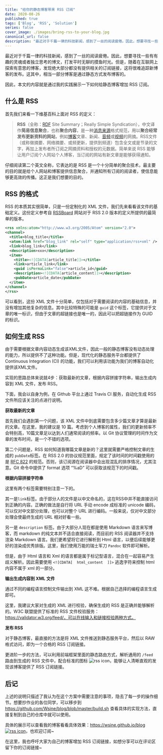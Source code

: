 ```yaml
---
title: "给你的静态博客带来 RSS 订阅"
date: 2020-08-26
published: true
tags: ['Blog', 'RSS', 'Solution']
series: false
cover_image: ./images/bring-rss-to-your-blog.jpg
canonical_url: false
description: "最近对于千篇一律的科技新闻，感到了一丝的阅读疲倦。因此，想要寻找一些有有趣的灵魂或者独立思考的博文，打发平时无聊的摸鱼时光。"
---
```


最近对于千篇一律的科技新闻，感到了一丝的阅读疲倦。因此，想要寻找一些有有趣的灵魂或者独立思考的博文，打发平时无聊的摸鱼时光。但是，随着在互联网上探索有意思的博客，发现绝大部分都没有提供相关的订阅链接，这将很难追踪新博客的发布。这其中，相当一部分博客是通过静态方式发布博客的。

因此，本文的内容就是通过我的实践展示一下如何给静态博客增加 RSS 订阅。

## 什么是 RSS

首先我们来看一下维基百科上面对 RSS 的定义：

> **RSS**（全称：[RDF](https://zh.wikipedia.org/wiki/Resource_Description_Framework) Site Summary；Really Simple Syndication），中文译作**简易信息聚合**，也称**聚合内容**，是一种[消息来源](https://zh.wikipedia.org/wiki/消息來源)格式规范，用以**聚合经常发布更新资料的网站**，例如[博客](https://zh.wikipedia.org/wiki/部落格)文章、新闻、[音频](https://zh.wikipedia.org/wiki/音訊)或[视频](https://zh.wikipedia.org/wiki/視訊)的网摘。RSS文件（或称做摘要、网络摘要、或频更新，提供到频道）包含全文或是节录的文字，再加上发布者所订阅之网摘资料和授权的元数据。简单来说 RSS 能够让用户订阅个人网站个人博客，当订阅的网站有新文章是能够获得通知。

仔细阅读第二个英文全称，它表达的是 RSS 是一个十分简单的聚合技术，最主要的目的就是给个人网站和博客提供信息聚合，并通知所有订阅的阅读者，使信息能够更高效的传播。这正是我们想要的目的。

## RSS 的格式

RSS 的本质其实很简单，只是一份定制化的 XML 文件，我们先来看看该文件的基础定义。这份定义参考自 [RSSBoard](https://www.rssboard.org/rss-specification) 网站对于 RSS 2.0 版本的定义所提供的最简单的版本。

```xml
<rss xmlns:atom="http://www.w3.org/2005/Atom" version="2.0">
<channel>
  <title>blog_title</title>
  <atom:link href="blog_link" rel="self" type="application/rss+xml" />
  <link>blog_link</link>
  <description>xxx</description>
  <item>
    <title><![CDATA[article_title]]></title>
    <link>article_link</link>
    <guid isPermaLink="false">article_id</guid>
    <description><![CDATA[article_content]]></description>
    <pubDate>article_date</pubDate>
  </item>
</channel>
</rss>
```

可以看到，这份 XML 文件十分简单，仅包括对于需要阅读的内容的基础信息，并没有增加其他复杂的信息。其中比较特殊的可能是 `guid` 这个标签，它提供对于文章的唯一标识，但由于文章的超链接也是唯一的，因此可以把超链接作为 GUID 的标识。

## 如何生成 RSS

由于需要根据文章内容动态生成该XML文件，因此一般的静态博客没有动态处理的能力，所以提供不了这种功能。但是，现代化的静态服务平台都提供了 Continuous Integration (CI) 的功能，我们可以利用该功能为我们的博客自动化提供该XML文件。

实现的思路总体来说就4步：获取最新的文章，根据内容拼接字符串，输出生成内容到 XML 文件，发布 RSS。

下面，我会以自身为例，在 Github 平台上通过 Travis CI 服务，自动化生成 RSS 文件所应该关注的点进行说明。

**获取最新的文章**

首先我们会遇到第一个问题，该 XML 文件中到底需要包含多少篇文章才算是最新的文章。在这里，我的建议是 10 篇。考虑到个人博客的属性，我们的更新频率不会特别高，10篇文章足以达到人们通常阅读的频率。以 Git 协议管理的时间作为文章的发布时间，是一个不错的选项。

第二个问题是，RSS 如何知道我哪篇文章是新的？这里就需要严格控制文章的生成的 `pubDate`标签。在 RSS 2.0 的协议规范里面，规定了该时间的时间戳使用的是 [RFC 822](http://asg.web.cmu.edu/rfc/rfc822.html) 的规范。否则，该订阅源在阅读器中会出现混乱的排序情况，尤其注意。Git 命令中提供了 format 选项 “%aD” 可以获取该规范下的时间戳。

**根据内容拼接字符串**

这里有两个标签需要特别注意一下的。

其一是`link`标签。由于部分人的文件是以中文命名的，这在RSS中并不能直接访问到正确的内容。正确的做法是自行将 URL 手动 encode 成标准的 unicode 编码，可以仅对中文部分处理，也可以对整个 URL 进行编码。一般来说，仅对中文部分处理会使最终生成的 URL 相对好看一些。

另一是 `description` 标签。由于大部分人现在都是使用 Markdown 语言来写博客，而 markdown 的纯文本并不适合直接阅读，而目前的 RSS 阅读器并不支持渲染 Markdown 语言。我们更希望将它进行解析到 Html 语言，以便后续能够更好的渲染成优秀排版。这里，我们使用万能的瑞士军刀 `Pandoc` 软件即可解析。

但是，由于 Html 语言和 Xml 的语言都是属于标记型语言，混合在一起容易产生歧义解析。因此需要使用 `<![CDATA[  html_content  ]]>` 逃逸字符来控制 html 内容不属于 xml 的一部分。

**输出生成内容到 XML 文件**

通过不同的编程语言控制文件输出到 XML 这不难。根据自己选择的编程语言生成即可。

这里，我建议大家对生成的 XML 进行校验，确保生成的 RSS 是正确并能够解析的。W3C 联盟提供了标准的 RSS 文件校验服务：https://validator.w3.org/feed/，可以在线输入和链接校验两种方式。

**发布 RSS**

对于静态博客，最直接的方法是将 XML 文件推送到静态服务平台，然后以 RAW 格式访问，即为一个合格的 RSS 订阅链接。

更进阶一步的方法，可以利用前端框架里面的静态路由方式，解析通用的 `/feed` 路由到生成的 RSS 文件中，配合标准的图标 ![rss icon](https://www.rssboard.org/images/rss-icon.png)，能够让人清晰直观的发现该博客提供了 RSS 订阅链接。

## 后记

上述的说明只描述了我认为在这个方案中需要注意的事项，隐去了每一步的操作细节。想要抄作业的各位同学，可以移步到 https://github.com/Wsine/blog/blob/master/build.sh 查看具体的实现方法，直接复制到自己的仓库中就可以使用。

具体的展示可以查看我的博客看看具体效果：https://wsine.github.io/blog [![rss icon](https://www.rssboard.org/images/rss-icon.png)](https://wsine.github.io/blog/feed.xml)，也欢迎订阅~

在这里，我也呼吁大家为自己的博客增加 RSS 订阅链接，如想分享可以在评论区留下你的订阅链接~
